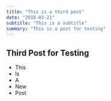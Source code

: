 ```yaml
---
title: "This is a third post"
date: "2018-03-21"
subtitle: "This is a subtitle"
summary: "This is a post for testing"
---
```


## Third Post for Testing
* This
* Is
* A
* New
* Post